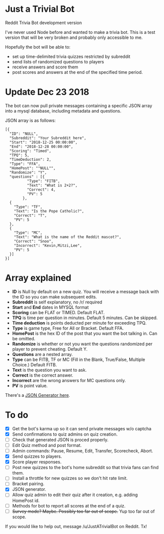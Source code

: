 # Just a Trivial Bot
Reddit Trivia Bot development version

I've never used Node before and wanted to make a trivia bot. This is a test version that will be very broken and probably only accessible to me. 

Hopefully the bot will be able to:
* set up time-delimited trivia quizzes restricted by subreddit
* send lists of randomized questions to players
* receive answers and score them
* post scores and answers at the end of the specified time period.

# Update Dec 23 2018

The bot can now pull private messages containing a specific JSON array into a mysql database, including metadata and questions.

JSON array is as follows: 

```
[{
  "ID": "NULL",
  "Subreddit": "Your Subreddit here",
  "Start": "2018-12-25 00:00:00",
  "End": "2018-12-28 00:00:00",
  "Scoring": "Timed",
  "TPQ": 5,
  "TimeDeduction": 2,
  "Type": "FFA",
  "HomePost": ""NULL"",
  "Randomize": "Y",
  "questions" : [{
          "Type": "FITB",
          "Text": "What is 2+2?",
          "Correct": 4,
          "PV": 5
        },
  {
    "Type": "TF",
    "Text": "Is the Pope Catholic?",
    "Correct": "T",
    "PV": 5
  },
  {
    "Type": "MC",
    "Text": "What is the name of the Reddit mascot?",
    "Correct": "Snoo",
    "Incorrect": "Kevin,Mitzi,Lee",
    "PV": 5
  }]
}]
```

# Array explained
* **ID** is Null by default on a new quiz. You will receive a message back with the ID so you can make subsequent edits.
* **Subreddit** is self explanatory, no /r/ required
* **Start** and **End** dates in MYSQL format
* **Scoring** can be FLAT or TIMED. Default FLAT.
* **TPQ** is time per question in minutes. Default 5 minutes. Can be skipped.
* **Time deduction** is points deducted per minute for exceeding TPQ.
* **Type** is game type, Free for All or Bracket. Default FFA.
* **HomePost** is the hex ID of the post that you want the bot talking in. Can be omitted.
* **Randomize** is whether or not you want the questions randomized per player to prevent cheating. Default Y.
* **Questions** are a nested array.
 * **Type** can be FITB, TF or MC (Fill in the Blank, True/False, Multiple Choice.) Default FITB.
 * **Text** is the question you want to ask.
 * **Correct** is the correct answer.
 * **Incorrect** are the wrong answers for MC questions only.
 * **PV** is point value.
 
 There's a [JSON Generator here](https://justatrivialbot.github.io/triviabotdevelopment/index.html).
 
 # To do
 * [X] Get the bot's karma up so it can send private messages w/o captcha
 * [X] Send confirmations to quiz admins on quiz creation.
 * [ ] Check that generated JSON is proced properly.
 * [ ] Edit Quiz method and post format.
 * [ ] Admin commands: Pause, Resume, Edit, Transfer, Scorecheck, Abort.
 * [X] Send quizzes to players.
 * [X] Score player responses.
 * [ ] Post new quizzes to the bot's home subreddit so that trivia fans can find them.
 * [ ] Install a throttle for new quizzes so we don't hit rate limit.
 * [ ] Bracket pairing.
 * [X] JSON generator.
 * [ ] Allow quiz admin to edit their quiz after it creation, e.g. adding HomePost id.
 * [ ] Methods for bot to report all scores at the end of a quiz.
 * [ ] ~~Survey mode? Maybe. Possibly too far out of scope.~~ Yup too far out of scope.
 
 If you would like to help out, message /u/JustATrivialBot on Reddit. Tx!
